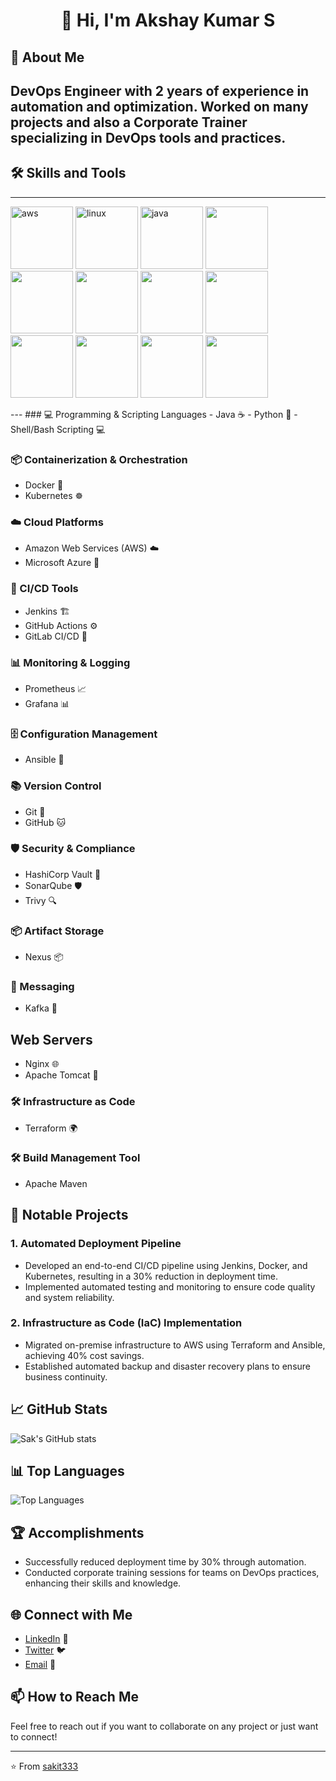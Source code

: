 <h1 align="center">👋 Hi, I'm Akshay Kumar S </h1>

## 🌟 About Me
DevOps Engineer with 2 years of experience in automation and optimization. Worked on many projects and also a Corporate Trainer specializing in DevOps tools and practices.
---

## 🛠️ Skills and Tools
---
<p>
  <img src="https://uxwing.com/wp-content/themes/uxwing/download/brands-and-social-media/aws-icon.png" alt="aws" width="100" style="display: inline-block;"/>
  <img src="https://static-00.iconduck.com/assets.00/linux-icon-1719x2048-gi8asnz4.png" alt="linux" width="100" style="display: inline-block;"/>
  <img src="https://static-00.iconduck.com/assets.00/java-icon-1511x2048-6ikx8301.png" alt="java" width="100" style="display: inline-block;"/>
  <img src="https://cdn3.iconfinder.com/data/icons/logos-and-brands-adobe/512/267_Python-512.png" width="100" style="display: inline-block;"/>
  <img src="https://static-00.iconduck.com/assets.00/flask-icon-1594x2048-84mjydzf.png" width="100" style="display: inline-block;"/>
  <img src="https://upload.wikimedia.org/wikipedia/commons/thumb/6/6d/Docker_Logo.png/200px-Docker_Logo.png" width="100" style="display: inline-block;"/>
  <img src="https://static-00.iconduck.com/assets.00/flask-icon-1594x2048-84mjydzf.png" width="100" style="display: inline-block;"/>
  <img src="https://static-00.iconduck.com/assets.00/flask-icon-1594x2048-84mjydzf.png" width="100" style="display: inline-block;"/>
  <img src="https://static-00.iconduck.com/assets.00/flask-icon-1594x2048-84mjydzf.png" width="100" style="display: inline-block;"/>
  <img src="https://static-00.iconduck.com/assets.00/flask-icon-1594x2048-84mjydzf.png" width="100" style="display: inline-block;"/>
  <img src="https://static-00.iconduck.com/assets.00/flask-icon-1594x2048-84mjydzf.png" width="100" style="display: inline-block;"/>
  <img src="https://static-00.iconduck.com/assets.00/flask-icon-1594x2048-84mjydzf.png" width="100" style="display: inline-block;"/>
</p>
---
### 💻 Programming & Scripting Languages
- Java ☕
- Python 🐍
- Shell/Bash Scripting 💻

### 📦 Containerization & Orchestration
- Docker 🐳
- Kubernetes ☸️

### ☁️ Cloud Platforms
- Amazon Web Services (AWS) ☁️
- Microsoft Azure 🔵

### 🔄 CI/CD Tools
- Jenkins 🏗️
- GitHub Actions ⚙️
- GitLab CI/CD 🚀

### 📊 Monitoring & Logging
- Prometheus 📈
- Grafana 📊

### 🗄️ Configuration Management
- Ansible 📜

### 📚 Version Control
- Git 🐙
- GitHub 🐱

### 🛡️ Security & Compliance
- HashiCorp Vault 🔐
- SonarQube 🛡️
- Trivy 🔍

### 📦 Artifact Storage
- Nexus 📦

### 📡 Messaging
- Kafka 📨

## Web Servers
- Nginx 🌐
- Apache Tomcat 📡

### 🛠️ Infrastructure as Code
- Terraform 🌍

### 🛠️ Build Management Tool
- Apache Maven

<!-- ## 🎓 Certifications
- AWS Certified Solutions Architect – Associate 🏅
- Certified Kubernetes Administrator (CKA) 🏅
- Docker Certified Associate 🏅 -->

## 🚀 Notable Projects
### 1. **Automated Deployment Pipeline**
- Developed an end-to-end CI/CD pipeline using Jenkins, Docker, and Kubernetes, resulting in a 30% reduction in deployment time.
- Implemented automated testing and monitoring to ensure code quality and system reliability.

### 2. **Infrastructure as Code (IaC) Implementation**
- Migrated on-premise infrastructure to AWS using Terraform and Ansible, achieving 40% cost savings.
- Established automated backup and disaster recovery plans to ensure business continuity.

<!-- ### 3. **Centralized Logging and Monitoring System**
- Set up an ELK stack to centralize logs from multiple microservices, enhancing troubleshooting and performance monitoring.
- Integrated Grafana with Prometheus for real-time system monitoring and alerting. -->

## 📈 GitHub Stats
![Sak's GitHub stats](https://github-readme-stats.vercel.app/api?username=sakit333&show_icons=true&theme=radical)

## 📊 Top Languages
![Top Languages](https://github-readme-stats.vercel.app/api/top-langs/?username=sakit333&layout=compact&theme=radical)

## 🏆 Accomplishments
- Successfully reduced deployment time by 30% through automation.
- Conducted corporate training sessions for teams on DevOps practices, enhancing their skills and knowledge.

<!-- ## 💬 Testimonials
> "Sakit333 is a highly skilled DevOps Engineer who consistently delivers top-notch solutions. Their ability to streamline complex processes is truly impressive." - Jane Doe, CTO at TechCorp

> "Working with Sakit333 has been a pleasure. Their expertise in CI/CD and cloud infrastructure has significantly improved our development workflow." - John Smith, Lead Developer at DevSolutions
-->

## 🌐 Connect with Me
- [LinkedIn](https://www.linkedin.com/in/akshay-kumar-s-11ba69278?utm_source=share&utm_campaign=share_via&utm_content=profile&utm_medium=android_app) 🔗
- [Twitter](https://x.com/Sakdevang?t=VkhoxWQGUpPq3PtcA5z_FA&s=08) 🐦
- [Email](mailto:sak528264@gmail.com.com) 📧

## 📫 How to Reach Me
Feel free to reach out if you want to collaborate on any project or just want to connect!

---
⭐️ From [sakit333](https://github.com/sakit333)
